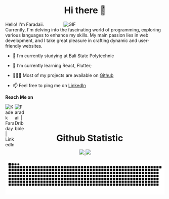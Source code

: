 <h1 align="center">Hi there 👋</h1>

<img align="right" alt="GIF" src="https://github.com/Faradaii/Faradaii/assets/114233356/cb15e435-1430-491e-8a5c-45a516e473b2" width="320px"/>


Hello! I'm Faradaii. Currently, I'm delving into the fascinating world of programming, exploring various languages to enhance my skills. My main passion lies in web development, and I take great pleasure in crafting dynamic and user-friendly websites.

- 🔭   I’m currently studying at Bali State Polytechnic
- 🌱   I’m currently learning React, Flutter;

- 👨🏻‍💻   Most of my projects are available on <a href="https://github.com/faradaii">Github</a>
- 📫   Feel free to ping me on <a href="https://linkedin.com/in/kadek-faraday" target="_blank"> LinkedIn </a>

**Reach Me on**

<a href="https://linkedin.com/in/kadek-faraday" target="_blank"><img align="left" alt="Kadek Faraday | LinkedIn" width="30px" src="https://github.com/Faradaii/Faradaii/assets/114233356/193db9fe-0f22-4b42-8fc2-6ba31ef0dd59" /> </a>
<a href="https://instagram.com/kfradai" target="_blank"><img align="left" alt="Faradaii | Dribbble" width="30px" src="https://github.com/Faradaii/Faradaii/assets/114233356/ac409bbf-7ae5-479b-9634-c570f5107c6d" /></a>
<br />
<br />
<br/>
<h1 align="center">Github Statistic</h1>
<p align="center">
<a href="https://github.com/Faradaii">
   <img height="180em" src="https://github-readme-streak-stats.herokuapp.com/?user=Faradaii&theme=highcontrast&hide_border=false)"/>
   <img height="180em" src="https://github-readme-stats.vercel.app/api/top-langs/?username=Faradaii&layout=compact&theme=highcontrast"/>
</a>
</p>

![Snake animation](https://raw.githubusercontent.com/Faradaii/Faradaii/output/github-contribution-grid-snake-dark.svg)
